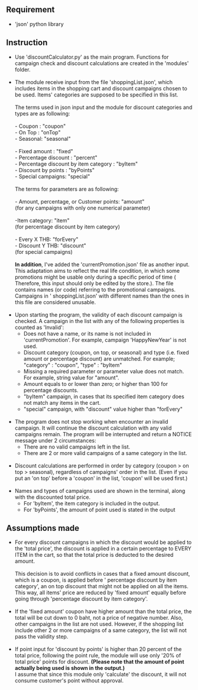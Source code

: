 ## Requirement

- 'json' python library

## Instruction

- Use 'discountCalculator.py' as the main program. Functions for campaign check and discount calculations are created in
  the 'modules' folder.<br/><br/>
- The module receive input from the file 'shoppingList.json', which includes items in the shopping cart and discount
  campaigns chosen to be used. Items' categories are supposed to be specified in this list.<br/><br/> The terms used in
  json input and the module for discount categories and types are as following:<br/><br/>- Coupon : "coupon"<br/>- On
  Top : "onTop"
  <br/>- Seasonal: "seasonal"
  <br/><br/>- Fixed amount : "fixed"<br/>- Percentage discount : "percent"<br/>- Percentage discount by item
  category : "byItem"<br/>- Discount by points : "byPoints" <br/>- Special campaigns: "special" <br/><br/>The terms for
  parameters are as following:<br/><br/>- Amount, percentage, or Customer points: "amount" <br/>(for any campaigns with
  only one numerical parameter)<br/><br/>-Item category: "item"<br/>(for percentage discount by item
  category)<br/> <br/>- Every X THB: "forEvery"<br/>- Discount Y THB: "discount"<br/>(for special
  campaigns) <br/><br/> **In addition**, I've added the 'currentPromotion.json' file as another input. This adaptation
  aims to reflect the real life condition, in which some promotions might be usable only during a specific period of
  time (
  Therefore, this input should only be edited by the store.). The file contains names (or code)
  referring to the promotional campaigns. Campaigns in '
  shoppingList.json' with different names than the ones in this file are considered unusable.<br/><br/>
- Upon starting the program, the validity of each discount campaign is checked. A campaign in the list with any of the
  following properties is counted as 'Invalid':
    - Does not have a name, or its name is not included in 'currentPromotion'. For example, campaign 'HappyNewYear' is
      not used.
    - Discount category (coupon, on top, or seasonal) and type (i.e. fixed amount or percentage discount) are unmatched.
      For example; "category" : "coupon", "type" : "byItem"
    - Missing a required parameter or parameter value does not match. For example, string value for "amount".
    - Amount equals to or lower than zero; or higher than 100 for percentage discounts.
    - "byItem" campaign, in cases that its specified item category does not match any items in the cart.
    - "special" campaign, with "discount" value higher than "forEvery"<br/><br/>
- The program does not stop working when encounter an invalid campaign. It will continue the discount calculation with
  any valid campaigns remain. The program will be interrupted and return a NOTICE message under 2 circumstances:
    - There are no valid campaigns left in the list.
    - There are 2 or more valid campaigns of a same category in the list.<br/><br/>
- Discount calculations are performed in order by category (coupon > on top > seasonal), regardless of campaigns' order
  in the list. (Even if you put an 'on top' before a 'coupon' in the list, 'coupon' will be used first.)<br/><br/>
- Names and types of campaigns used are shown in the terminal, along with the discounted total price.
    - For 'byItem', the item category is included in the output.
    - For 'byPoints', the amount of point used is stated in the output

## Assumptions made

- For every discount campaigns in which the discount would be applied to the 'total price', the discount is applied in a
  certain percentage to EVERY ITEM in the cart, so that the total price is deducted to the desired amount. <br><br>This
  decision is to avoid conflicts in cases that a fixed amount discount, which is a coupon, is applied before '
  percentage discount by item category', an on top discount that might not be applied on all the items. This way, all
  items' price are reduced by 'fixed amount' equally before going through 'percentage discount by item category'.
  <br/><br/>
- If the 'fixed amount' coupon have higher amount than the total price, the total will be cut down to 0 baht, not a
  price of negative number. Also, other campaigns in the list are not used. However, if the shopping list include other
  2 or more campaigns of a same category, the list will not pass the validity step.<br/><br/>
- If point input for 'discount by points' is higher than 20 percent of the total price, following the point rule, the
  module will use only '20% of total price' points for discount. **(Please note that the amount of point actually being
  used is shown in the output.)**<br/> I assume that since this module only 'calculate' the discount, it will not
  consume customer's point without approval.